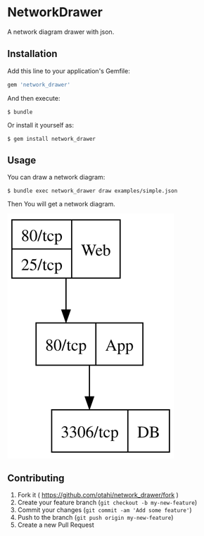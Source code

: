 # NetworkDrawer

A network diagram drawer with json.

## Installation

Add this line to your application's Gemfile:

```ruby
gem 'network_drawer'
```

And then execute:

    $ bundle

Or install it yourself as:

    $ gem install network_drawer

## Usage

You can draw a network diagram:

    $ bundle exec network_drawer draw examples/simple.json

Then You will get a network diagram.

![diagram](examples/simple.svg)

## Contributing

1. Fork it ( https://github.com/otahi/network_drawer/fork )
2. Create your feature branch (`git checkout -b my-new-feature`)
3. Commit your changes (`git commit -am 'Add some feature'`)
4. Push to the branch (`git push origin my-new-feature`)
5. Create a new Pull Request
